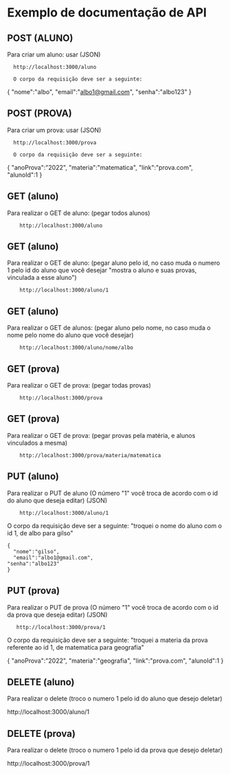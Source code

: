# Exemplo de documentação de API



## POST (ALUNO)
Para criar um aluno: usar (JSON)

      http://localhost:3000/aluno

      O corpo da requisição deve ser a seguinte:

   {
	"nome":"albo",
	"email":"albo1@gmail.com",
	"senha":"albo123"
  }
  

  ## POST (PROVA)
Para criar um prova: usar (JSON)

      http://localhost:3000/prova

      O corpo da requisição deve ser a seguinte:

 {
	"anoProva":"2022",
	"materia":"matematica",
	"link":"prova.com",
	"alunoId":1
}  




  ## GET (aluno)
Para realizar o GET de aluno: (pegar todos alunos)

        http://localhost:3000/aluno

  ## GET (aluno)
Para realizar o GET de aluno: (pegar aluno pelo id, no caso muda o numero 1 pelo id do aluno que você desejar "mostra o aluno e suas provas, vinculada a esse aluno")

        http://localhost:3000/aluno/1

  ## GET (aluno)
Para realizar o GET de alunos: (pegar aluno pelo nome, no caso muda o nome pelo nome do aluno que você desejar)

        http://localhost:3000/aluno/nome/albo


        
        
  ## GET (prova)
  Para realizar o GET de prova: (pegar todas provas)

        http://localhost:3000/prova




  ## GET (prova)
  Para realizar o GET de prova: (pegar provas pela matéria, e alunos vinculados a mesma)

        http://localhost:3000/prova/materia/matematica




  

  ## PUT (aluno)
Para realizar o PUT de aluno (O número "1" você troca de acordo com o id do aluno que deseja editar) (JSON)

        http://localhost:3000/aluno/1

O corpo da requisição deve ser a seguinte: "troquei o nome do aluno com o id 1, de albo para gilso"

    {
	  "nome":"gilso",
	  "email":"albo1@gmail.com",
  	"senha":"albo123"
    }




  ## PUT (prova)
Para realizar o PUT de prova (O número "1" você troca de acordo com o id da prova que deseja editar) (JSON)

       http://localhost:3000/prova/1

O corpo da requisição deve ser a seguinte: "troquei a materia da prova referente ao id 1, de matematica para geografia"

  {
	"anoProva":"2022",
	"materia":"geografia",
	"link":"prova.com",
	"alunoId":1
  } 


  ## DELETE (aluno)
Para realizar o delete (troco o numero 1 pelo id do aluno que desejo deletar)
 
  http://localhost:3000/aluno/1


  ## DELETE (prova)
Para realizar o delete (troco o numero 1 pelo id da prova que desejo deletar)
 
  http://localhost:3000/prova/1














        
